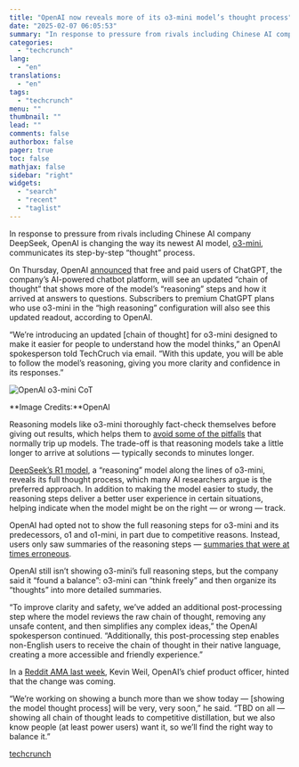 ```yaml
---
title: "OpenAI now reveals more of its o3-mini model’s thought process"
date: "2025-02-07 06:05:53"
summary: "In response to pressure from rivals including Chinese AI company DeepSeek, OpenAI is changing the way its newest AI model, o3-mini, communicates its step-by-step “thought” process. On Thursday, OpenAI announced that free and paid users of ChatGPT, the company’s AI-powered chatbot platform, will see an updated “chain of thought” that..."
categories:
  - "techcrunch"
lang:
  - "en"
translations:
  - "en"
tags:
  - "techcrunch"
menu: ""
thumbnail: ""
lead: ""
comments: false
authorbox: false
pager: true
toc: false
mathjax: false
sidebar: "right"
widgets:
  - "search"
  - "recent"
  - "taglist"
---
```


In response to pressure from rivals including Chinese AI company DeepSeek, OpenAI is changing the way its newest AI model, [o3-mini](https://techcrunch.com/2025/01/31/openai-launches-o3-mini-its-latest-reasoning-model/), communicates its step-by-step “thought” process.

On Thursday, OpenAI [announced](https://x.com/OpenAI/status/1887616278661112259) that free and paid users of ChatGPT, the company’s AI-powered chatbot platform, will see an updated “chain of thought” that shows more of the model’s “reasoning” steps and how it arrived at answers to questions. Subscribers to premium ChatGPT plans who use o3-mini in the “high reasoning” configuration will also see this updated readout, according to OpenAI.

“We’re introducing an updated [chain of thought] for o3-mini designed to make it easier for people to understand how the model thinks,” an OpenAI spokesperson told TechCruch via email. “With this update, you will be able to follow the model’s reasoning, giving you more clarity and confidence in its responses.”

![OpenAI o3-mini CoT](https://techcrunch.com/wp-content/uploads/2025/02/GjInCrwWkAAyqUJ.jpeg?w=680)

**Image Credits:**OpenAI

Reasoning models like o3-mini thoroughly fact-check themselves before giving out results, which helps them to [avoid some of the pitfalls](https://techcrunch.com/2024/08/27/why-ai-cant-spell-strawberry/) that normally trip up models. The trade-off is that reasoning models take a little longer to arrive at solutions — typically seconds to minutes longer.

[DeepSeek’s R1 model](https://techcrunch.com/2025/01/27/deepseek-claims-its-reasoning-model-beats-openais-o1-on-certain-benchmarks/), a “reasoning” model along the lines of o3-mini, reveals its full thought process, which many AI researchers argue is the preferred approach. In addition to making the model easier to study, the reasoning steps deliver a better user experience in certain situations, helping indicate when the model might be on the right — or wrong — track.

OpenAI had opted not to show the full reasoning steps for o3-mini and its predecessors, o1 and o1-mini, in part due to competitive reasons. Instead, users only saw summaries of the reasoning steps — [summaries that were at times erroneous](https://techcrunch.com/2025/01/14/openais-ai-reasoning-model-thinks-in-chinese-sometimes-and-no-one-really-knows-why/).

OpenAI still isn’t showing o3-mini’s full reasoning steps, but the company said it “found a balance”: o3-mini can “think freely” and then organize its “thoughts” into more detailed summaries.

“To improve clarity and safety, we’ve added an additional post-processing step where the model reviews the raw chain of thought, removing any unsafe content, and then simplifies any complex ideas,” the OpenAI spokesperson continued. “Additionally, this post-processing step enables non-English users to receive the chain of thought in their native language, creating a more accessible and friendly experience.”

In a [Reddit AMA last week](https://techcrunch.com/2025/01/31/sam-altman-believes-openai-has-been-on-the-wrong-side-of-history-concerning-open-source/), Kevin Weil, OpenAI’s chief product officer, hinted that the change was coming.

“We’re working on showing a bunch more than we show today — [showing the model thought process] will be very, very soon,” he said. “TBD on all — showing all chain of thought leads to competitive distillation, but we also know people (at least power users) want it, so we’ll find the right way to balance it.”

[techcrunch](https://techcrunch.com/2025/02/06/openai-now-reveals-more-of-its-o3-mini-models-thought-process/)
